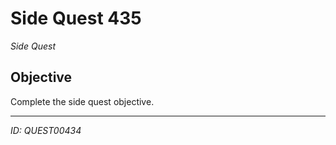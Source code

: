 # Side Quest 435

*Side Quest*

## Objective
Complete the side quest objective.

---
*ID: QUEST00434*